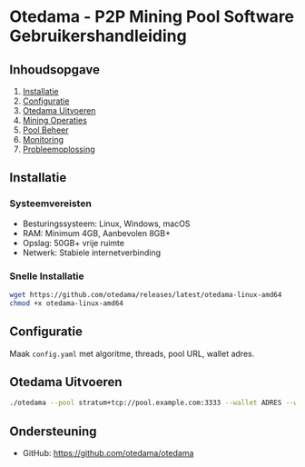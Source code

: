 # Otedama - P2P Mining Pool Software Gebruikershandleiding

## Inhoudsopgave
1. [Installatie](#installatie)
2. [Configuratie](#configuratie)
3. [Otedama Uitvoeren](#otedama-uitvoeren)
4. [Mining Operaties](#mining-operaties)
5. [Pool Beheer](#pool-beheer)
6. [Monitoring](#monitoring)
7. [Probleemoplossing](#probleemoplossing)

## Installatie

### Systeemvereisten
- Besturingssysteem: Linux, Windows, macOS
- RAM: Minimum 4GB, Aanbevolen 8GB+
- Opslag: 50GB+ vrije ruimte
- Netwerk: Stabiele internetverbinding

### Snelle Installatie
```bash
wget https://github.com/otedama/releases/latest/otedama-linux-amd64
chmod +x otedama-linux-amd64
```

## Configuratie
Maak `config.yaml` met algoritme, threads, pool URL, wallet adres.

## Otedama Uitvoeren
```bash
./otedama --pool stratum+tcp://pool.example.com:3333 --wallet ADRES --worker worker1
```

## Ondersteuning
- GitHub: https://github.com/otedama/otedama
